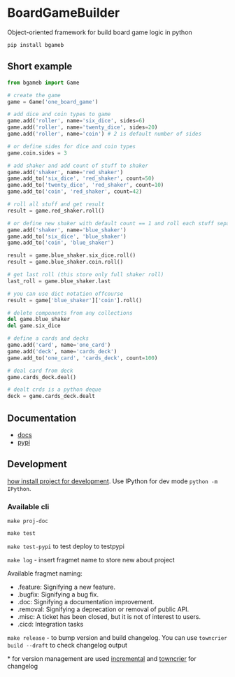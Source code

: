 # BoardGameBuilder

Object-oriented framework for build board game logic in python

`pip install bgameb`

## Short example

```python
from bgameb import Game

# create the game
game = Game('one_board_game')

# add dice and coin types to game
game.add('roller', name='six_dice', sides=6)
game.add('roller', name='twenty_dice', sides=20)
game.add('roller', name='coin') # 2 is default number of sides

# or define sides for dice and coin types
game.coin.sides = 3

# add shaker and add count of stuff to shaker
game.add('shaker', name='red_shaker')
game.add_to('six_dice', 'red_shaker', count=50)
game.add_to('twenty_dice', 'red_shaker', count=10)
game.add_to('coin', 'red_shaker', count=42)

# roll all stuff and get result
result = game.red_shaker.roll()

# or define new shaker with default count == 1 and roll each stuff separatly
game.add('shaker', name='blue_shaker')
game.add_to('six_dice', 'blue_shaker')
game.add_to('coin', 'blue_shaker')

result = game.blue_shaker.six_dice.roll()
result = game.blue_shaker.coin.roll()

# get last roll (this store only full shaker roll)
last_roll = game.blue_shaker.last

# you can use dict notation offcourse
result = game['blue_shaker']['coin'].roll()

# delete components from any collections
del game.blue_shaker
del game.six_dice

# define a cards and decks
game.add('card', name='one_card')
game.add('deck', name='cards_deck')
game.add_to('one_card', 'cards_deck', count=100)

# deal card from deck
game.cards_deck.deal()

# dealt crds is a python deque
deck = game.cards_deck.dealt
```

## Documentation

- [docs](https://konstantinklepikov.github.io/BoardGameBuilder/)
- [pypi](https://pypi.org/project/bgameb/)

## Development

[how install project for development](https://konstantinklepikov.github.io/BoardGameBuilder/usage.html). Use IPython for dev mode `python -m IPython`.

### Available cli

`make proj-doc`

`make test`

`make test-pypi` to test deploy to testpypi

`make log` - insert fragmet name to store new about project

Available fragmet naming:

- .feature: Signifying a new feature.
- .bugfix: Signifying a bug fix.
- .doc: Signifying a documentation improvement.
- .removal: Signifying a deprecation or removal of public API.
- .misc: A ticket has been closed, but it is not of interest to users.
- .cicd: Integration tasks

`make release` - to bump version and build changelog. You can use `towncrier build --draft` to check changelog output

\* for version management are used [incremental](https://github.com/twisted/incremental) and [towncrier](https://pypi.org/project/towncrier/) for changelog
